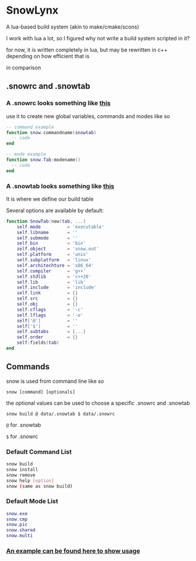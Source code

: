 # SnowLynx
A lua-based build system (akin to make/cmake/scons)

I work with lua a lot, so I figured why not write a build system scripted in it?

for now, it is written completely in lua, but may be rewritten in c++ depending on how efficient that is

in comparison

## .snowrc and .snowtab
### A .snowrc looks something like [this](https://github.com/ImpishDeathTech/SnowLynx/blob/master/.snowrc)

use it to create new global variables, commands and modes like so
```lua
-- command example
function snow.commandname(snowtab)
  -- code
end

-- mode example
function snow.Tab:modename()
  -- code
end
```

### A .snowtab looks something like [this](https://github.com/ImpishDeathTech/SnowLynx/blob/master/example/.snowtab)
It is where we define our build table

Several options are available by default:
```lua
function SnowTab:new(tab, ...)
    self.mode          = 'executable'
    self.libname       = ''
    self.submode       = ''
    self.bin           = 'bin'
    self.object        = 'snow.out'
    self.platform      = 'unix'
    self.subplatform   = 'linux'
    self.architechture = 'x86_64'
    self.compiler      = 'g++'
    self.stdlib        = 'c++20'
    self.lib           = 'lib'
    self.include       = 'include'
    self.link          = {}
    self.src           = {}
    self.obj           = {}
    self.cflags        = '-c'
    self.lflags        = '-o'
    self['@']          = ''
    self['$']          = ''
    self.subtabs       = {...}
    self.order         = {}
    self:fields(tab)
end
```
## Commands 
snow is used from command line like so

`snow [command] [optionals]`

the optional values can be used to choose a specific .snowrc and .snowtab

`snow build @ data/.snowtab $ data/.snowrc`

`@` for .snowtab

`$` for .snowrc

### Default Command List
```sh
snow build
snow install
snow remove
snow help [option]
snow (same as snow build)
```

### Default Mode List
```lua
snow.exe
snow.cmp
snow.pic
snow.shared
snow.multi
```
### [An example can be found here to show usage](https://github.com/ImpishDeathTech/SnowLynx/tree/master/example)
